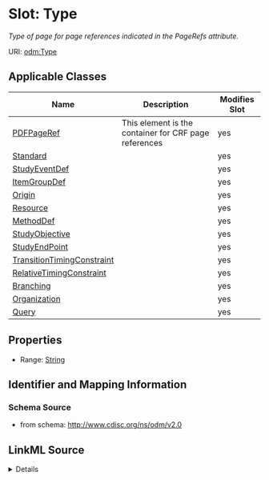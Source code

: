 # Slot: Type


_Type of page for page references indicated in the PageRefs attribute._



URI: [odm:Type](http://www.cdisc.org/ns/odm/v2.0/Type)



<!-- no inheritance hierarchy -->




## Applicable Classes

| Name | Description | Modifies Slot |
| --- | --- | --- |
[PDFPageRef](PDFPageRef.md) | This element is the container for CRF page references |  yes  |
[Standard](Standard.md) |  |  yes  |
[StudyEventDef](StudyEventDef.md) |  |  yes  |
[ItemGroupDef](ItemGroupDef.md) |  |  yes  |
[Origin](Origin.md) |  |  yes  |
[Resource](Resource.md) |  |  yes  |
[MethodDef](MethodDef.md) |  |  yes  |
[StudyObjective](StudyObjective.md) |  |  yes  |
[StudyEndPoint](StudyEndPoint.md) |  |  yes  |
[TransitionTimingConstraint](TransitionTimingConstraint.md) |  |  yes  |
[RelativeTimingConstraint](RelativeTimingConstraint.md) |  |  yes  |
[Branching](Branching.md) |  |  yes  |
[Organization](Organization.md) |  |  yes  |
[Query](Query.md) |  |  yes  |







## Properties

* Range: [String](String.md)





## Identifier and Mapping Information







### Schema Source


* from schema: http://www.cdisc.org/ns/odm/v2.0




## LinkML Source

<details>
```yaml
name: Type
description: Type of page for page references indicated in the PageRefs attribute.
from_schema: http://www.cdisc.org/ns/odm/v2.0
rank: 1000
alias: Type
domain_of:
- PDFPageRef
- Standard
- StudyEventDef
- ItemGroupDef
- Origin
- Resource
- MethodDef
- StudyObjective
- StudyEndPoint
- TransitionTimingConstraint
- RelativeTimingConstraint
- Branching
- Organization
- Query
range: string
any_of:
- range: StandardType
- range: PDFPageType
- range: EventType
- range: ItemGroupTypeType
- range: OriginType
- range: text
- range: MethodType
- range: StudyObjectiveLevel
- range: StudyEndPointType
- range: RelativeTimingConstraintType
- range: BranchingType
- range: OrganizationType
- range: QueryType

```
</details>